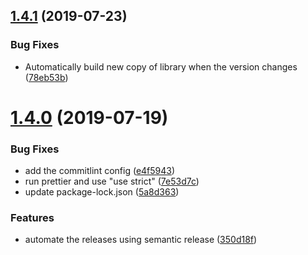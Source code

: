 ## [1.4.1](https://github.com/Financial-Times/polyfill-useragent-normaliser/compare/v1.4.0...v1.4.1) (2019-07-23)


### Bug Fixes

* Automatically build new copy of library when the version changes ([78eb53b](https://github.com/Financial-Times/polyfill-useragent-normaliser/commit/78eb53b))

# [1.4.0](https://github.com/Financial-Times/polyfill-useragent-normaliser/compare/v1.3.0...v1.4.0) (2019-07-19)


### Bug Fixes

* add the commitlint config ([e4f5943](https://github.com/Financial-Times/polyfill-useragent-normaliser/commit/e4f5943))
* run prettier and use "use strict" ([7e53d7c](https://github.com/Financial-Times/polyfill-useragent-normaliser/commit/7e53d7c))
* update package-lock.json ([5a8d363](https://github.com/Financial-Times/polyfill-useragent-normaliser/commit/5a8d363))


### Features

* automate the releases using semantic release ([350d18f](https://github.com/Financial-Times/polyfill-useragent-normaliser/commit/350d18f))
